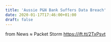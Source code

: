 ```yaml
---
title: 'Aussie P&N Bank Suffers Data Breach'
date: 2020-01-17T17:46:00+01:00
draft: false
---
```


  
  
from News ≈ Packet Storm https://ift.tt/2TxPsvt